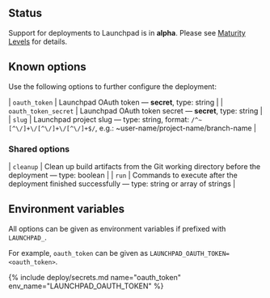 ## Status

Support for deployments to Launchpad is in **alpha**. Please see [Maturity Levels](/user/deployment-v2#maturity-levels) for details.
## Known options

Use the following options to further configure the deployment:

| `oauth_token` | Launchpad OAuth token &mdash; **secret**, type: string |
| `oauth_token_secret` | Launchpad OAuth token secret &mdash; **secret**, type: string |
| `slug` | Launchpad project slug &mdash; type: string, format: `/^~[^\/]+\/[^\/]+\/[^\/]+$/`, e.g.: ~user-name/project-name/branch-name |

### Shared options

| `cleanup` | Clean up build artifacts from the Git working directory before the deployment &mdash; type: boolean |
| `run` | Commands to execute after the deployment finished successfully &mdash; type: string or array of strings |

## Environment variables

All options can be given as environment variables if prefixed with `LAUNCHPAD_`.

For example, `oauth_token` can be given as `LAUNCHPAD_OAUTH_TOKEN=<oauth_token>`.

{% include deploy/secrets.md name="oauth_token" env_name="LAUNCHPAD_OAUTH_TOKEN" %}